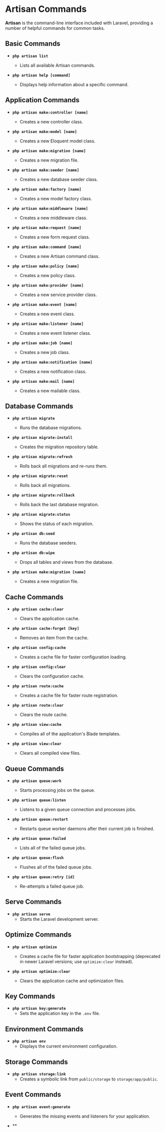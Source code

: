 # Artisan Commands

**Artisan** is the command-line interface included with Laravel, providing a number of helpful commands for common tasks.

## Basic Commands

- **`php artisan list`**
  - Lists all available Artisan commands.

- **`php artisan help [command]`**
  - Displays help information about a specific command.

## Application Commands

- **`php artisan make:controller [name]`**
  - Creates a new controller class.

- **`php artisan make:model [name]`**
  - Creates a new Eloquent model class.

- **`php artisan make:migration [name]`**
  - Creates a new migration file.

- **`php artisan make:seeder [name]`**
  - Creates a new database seeder class.

- **`php artisan make:factory [name]`**
  - Creates a new model factory class.

- **`php artisan make:middleware [name]`**
  - Creates a new middleware class.

- **`php artisan make:request [name]`**
  - Creates a new form request class.

- **`php artisan make:command [name]`**
  - Creates a new Artisan command class.

- **`php artisan make:policy [name]`**
  - Creates a new policy class.

- **`php artisan make:provider [name]`**
  - Creates a new service provider class.

- **`php artisan make:event [name]`**
  - Creates a new event class.

- **`php artisan make:listener [name]`**
  - Creates a new event listener class.

- **`php artisan make:job [name]`**
  - Creates a new job class.

- **`php artisan make:notification [name]`**
  - Creates a new notification class.

- **`php artisan make:mail [name]`**
  - Creates a new mailable class.

## Database Commands

- **`php artisan migrate`**
  - Runs the database migrations.

- **`php artisan migrate:install`**
  - Creates the migration repository table.

- **`php artisan migrate:refresh`**
  - Rolls back all migrations and re-runs them.

- **`php artisan migrate:reset`**
  - Rolls back all migrations.

- **`php artisan migrate:rollback`**
  - Rolls back the last database migration.

- **`php artisan migrate:status`**
  - Shows the status of each migration.

- **`php artisan db:seed`**
  - Runs the database seeders.

- **`php artisan db:wipe`**
  - Drops all tables and views from the database.

- **`php artisan make:migration [name]`**
  - Creates a new migration file.

## Cache Commands

- **`php artisan cache:clear`**
  - Clears the application cache.

- **`php artisan cache:forget [key]`**
  - Removes an item from the cache.

- **`php artisan config:cache`**
  - Creates a cache file for faster configuration loading.

- **`php artisan config:clear`**
  - Clears the configuration cache.

- **`php artisan route:cache`**
  - Creates a cache file for faster route registration.

- **`php artisan route:clear`**
  - Clears the route cache.

- **`php artisan view:cache`**
  - Compiles all of the application's Blade templates.

- **`php artisan view:clear`**
  - Clears all compiled view files.

## Queue Commands

- **`php artisan queue:work`**
  - Starts processing jobs on the queue.

- **`php artisan queue:listen`**
  - Listens to a given queue connection and processes jobs.

- **`php artisan queue:restart`**
  - Restarts queue worker daemons after their current job is finished.

- **`php artisan queue:failed`**
  - Lists all of the failed queue jobs.

- **`php artisan queue:flush`**
  - Flushes all of the failed queue jobs.

- **`php artisan queue:retry [id]`**
  - Re-attempts a failed queue job.

## Serve Commands

- **`php artisan serve`**
  - Starts the Laravel development server.

## Optimize Commands

- **`php artisan optimize`**
  - Creates a cache file for faster application bootstrapping (deprecated in newer Laravel versions; use `optimize:clear` instead).

- **`php artisan optimize:clear`**
  - Clears the application cache and optimization files.

## Key Commands

- **`php artisan key:generate`**
  - Sets the application key in the `.env` file.

## Environment Commands

- **`php artisan env`**
  - Displays the current environment configuration.

## Storage Commands

- **`php artisan storage:link`**
  - Creates a symbolic link from `public/storage` to `storage/app/public`.

## Event Commands

- **`php artisan event:generate`**
  - Generates the missing events and listeners for your application.

- **
